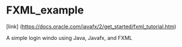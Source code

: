 # FXML_example


[link] (https://docs.oracle.com/javafx/2/get_started/fxml_tutorial.htm)

A simple login windo using Java, Javafx, and FXML
